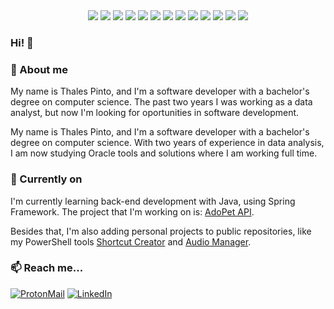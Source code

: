 <div align="center">
  <img src="https://img.shields.io/badge/Python-14354C?style=for-the-badge&logo=python&logoColor=white">
  <img src="https://img.shields.io/badge/C-00599C?style=for-the-badge&logo=c&logoColor=white">
  <img src="https://img.shields.io/badge/C++-659ad2?style=for-the-badge&logo=cplusplus&logoColor=white">
  <img src="https://img.shields.io/badge/Git-E34F26?style=for-the-badge&logo=git&logoColor=white">
  <img src="https://img.shields.io/badge/PowerShell-192433?style=for-the-badge&logo=PowerShell&logoColor=white">
  <img src="https://img.shields.io/badge/Java-f8981d?style=for-the-badge&logo=java&logoColor=white">
  <img src="https://img.shields.io/badge/MySQL-00000F?style=for-the-badge&logo=mysql&logoColor=white">
  <img src="https://img.shields.io/badge/PostgreSQL-316192?style=for-the-badge&logo=postgresql&logoColor=white">
  <img src="https://img.shields.io/badge/MongoDB-4EA94B?style=for-the-badge&logo=mongodb&logoColor=white">
  <img src="https://img.shields.io/badge/Docker-2496ED?style=for-the-badge&logo=docker&logoColor=white">
  <img src="https://img.shields.io/badge/PowerBI-e6be10?style=for-the-badge&logo=PowerBI&logoColor=white">
  <img src="https://img.shields.io/badge/Tableau-1c447e?style=for-the-badge&logo=Tableau&logoColor=white">
  <img src="https://img.shields.io/badge/DevOps-2070b2?style=for-the-badge&logo=azuredevops&logoColor=white">
</div>


### Hi! 👋


### 🦕 About me

My name is Thales Pinto, and I'm a software developer with a bachelor's degree on computer science. The past two years I was working as a data analyst, but now I'm looking for oportunities in software development.

My name is Thales Pinto, and I'm a software developer with a bachelor's degree on computer science. With two years of experience in data analysis, I am now studying Oracle tools and solutions where I am working full time.

### 🌱 Currently on

I'm currently learning back-end development with Java, using Spring Framework. The project that I'm working on is: [AdoPet API](https://github.com/thalesorp/adopet-api).

Besides that, I'm also adding personal projects to public repositories, like my PowerShell tools [Shortcut Creator](https://github.com/thalesorp/Shortcut-Creator) and [Audio Manager](https://github.com/thalesorp/Audio-Manager).


### 📫 Reach me...

[![ProtonMail](https://img.shields.io/badge/ProtonMail-8B89CC?style=for-the-badge&logo=protonmail&logoColor=white)](mailto:ThalesORP@ProtonMail.com)
[![LinkedIn](https://img.shields.io/badge/LinkedIn-0077B5?style=for-the-badge&logo=linkedin&logoColor=white)](https://www.linkedin.com/in/thalesorp/)
